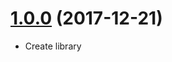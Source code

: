 <a name="1.0.0"></a>
# [1.0.0](https://github.com/biig-io/ngx-smart-loader/compare/1.0.0...1.0.0) (2017-12-21)

* Create library